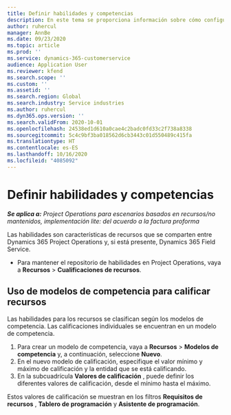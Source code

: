 ```yaml
---
title: Definir habilidades y competencias
description: En este tema se proporciona información sobre cómo configurar modelos de competencia para calificar recursos.
author: ruhercul
manager: AnnBe
ms.date: 09/23/2020
ms.topic: article
ms.prod: ''
ms.service: dynamics-365-customerservice
audience: Application User
ms.reviewer: kfend
ms.search.scope: ''
ms.custom: ''
ms.assetid: ''
ms.search.region: Global
ms.search.industry: Service industries
ms.author: ruhercul
ms.dyn365.ops.version: ''
ms.search.validFrom: 2020-10-01
ms.openlocfilehash: 24538ed1d610a0cae4c2badc0fd33c2f738a8338
ms.sourcegitcommit: 5c4c9bf3ba018562d6cb3443c01d550489c415fa
ms.translationtype: HT
ms.contentlocale: es-ES
ms.lasthandoff: 10/16/2020
ms.locfileid: "4085092"
---
```

# <a name="define-skills-and-proficiencies"></a>Definir habilidades y competencias

_**Se aplica a:** Project Operations para escenarios basados en recursos/no mantenidos, implementación lite: del acuerdo a la factura proforma_

Las habilidades son características de recursos que se comparten entre Dynamics 365 Project Operations y, si está presente, Dynamics 365 Field Service. 

- Para mantener el repositorio de habilidades en Project Operations, vaya a **Recursos** \> **Cualificaciones de recursos**. 

## <a name="use-proficiency-models-to-rate-resources"></a>Uso de modelos de competencia para calificar recursos

Las habilidades para los recursos se clasifican según los modelos de competencia. Las calificaciones individuales se encuentran en un modelo de competencia. 

1. Para crear un modelo de competencia, vaya a **Recursos** \> **Modelos de competencia** y, a continuación, seleccione **Nuevo**.
2. En el nuevo modelo de calificación, especifique el valor mínimo y máximo de calificación y la entidad que se está calificando.
3. En la subcuadrícula **Valores de calificación** , puede definir los diferentes valores de calificación, desde el mínimo hasta el máximo.


Estos valores de calificación se muestran en los filtros **Requisitos de recursos** , **Tablero de programación** y **Asistente de programación**.
